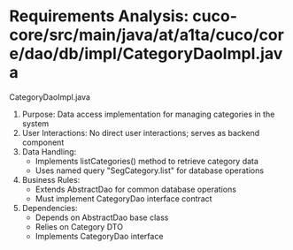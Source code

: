 # Requirements Analysis: cuco-core/src/main/java/at/a1ta/cuco/core/dao/db/impl/CategoryDaoImpl.java

CategoryDaoImpl.java
1. Purpose: Data access implementation for managing categories in the system
2. User Interactions: No direct user interactions; serves as backend component
3. Data Handling:
   - Implements listCategories() method to retrieve category data
   - Uses named query "SegCategory.list" for database operations
4. Business Rules:
   - Extends AbstractDao for common database operations
   - Must implement CategoryDao interface contract
5. Dependencies:
   - Depends on AbstractDao base class
   - Relies on Category DTO
   - Implements CategoryDao interface